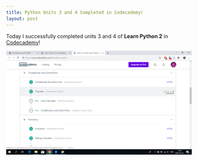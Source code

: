```yaml
---
title: Python Units 3 and 4 Completed in Codecademy!
layout: post
---
```


Today I successfully completed units 3 and 4 of **Learn Python 2** in [Codecademy](https://www.codecademy.com/learn/learn-python)!

![](img/Hompot_assignment_python_units3-4.png)
